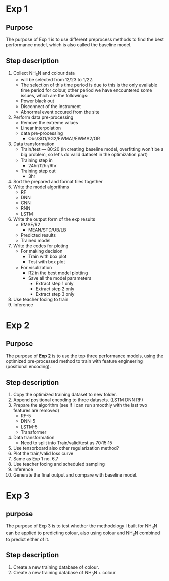 # Exp 1
## Purpose
The purpose of Exp 1 is to use different preprocess methods to find the best performance model, which is also called the baseline model.
## Step description
1. Collect NH$_{3}$N and colour data
   * will be selected from 12/23 to 1/22.
   * The selection of this time period is due to this is the only available time period for colour, other period we have encountered some issues, which are the followings:
   * Power black out
   * Disconnect of the instrument
   * Abnormal event occured from the site
2. Perform data pre-processing
   * Remove the extreme values
   * Linear interpolation
   * data pre-processing
     * Obs/SG1/SG2/EWMA1/EWMA2/OR
3. Data transformation
   * Train/test — 80:20 (in creating baseline model, overfitting won't be a big problem, so let's do valid dataset in the optimization part)
    * Training step in
       * 24hr/12hr/6hr
     * Training step out
       * 3hr
4. Sort the prepared and format files together
5. Write the model algorithms
   * RF
   * DNN
   * CNN
   * RNN
   * LSTM
6. Write the output form of the exp results
   * RMSE/R2
     * MEAN/STD/UB/LB
   * Predicted results
   * Trained model
7. Write the codes for ploting
   * For making decision
     * Train with box plot
     * Test with box plot
   * For visulization
     * R2 in the best model plotting
     * Save all the model parameters
       * Extract step 1 only
       * Extract step 2 only
       * Extract step 3 only
8. Use teacher focing to train
9. Inference
# Exp 2
## Purpose
The purpose of __Exp 2__ is to use the top three performance models, using the optimized pre-processed method to train with feature engineering (positional encoding).
## Step description
1. Copy the optimized training dataset to new folder.
2. Append positional encoding to three datasets. (LSTM DNN RF)
3. Prepare the algorithm (see if i can run smoothly with the last two features are removed)
   * RF-5
   * DNN-5
   * LSTM-5
   * Transformer
4. Data transformation
   * Need to split into Train/valid/test as 70:15:15
5. Use tensorboard also other regularization method?
6. Plot the train/valid loss curve
7. Same as Exp 1 no. 6,7
8. Use teacher focing and scheduled sampling
9. Inference
10. Generate the final output and compare with baseline model.
# Exp 3
## purpose
The purpose of Exp 3 is to test whether the methodology I built for NH$_{3}$N can be applied to predicting colour, also using colour and NH$_{3}$N combined to predict either of it.
## Step description
1. Create a new training database of colour.
2. Create a new training database of NH$_{3}$N + colour
